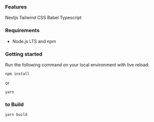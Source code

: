 ### Features

Nextjs
Tailwind CSS
Babel
Typescript

### Requirements

-   Node.js LTS and npm

### Getting started

Run the following command on your local environment with live reload:

```
npm install
```

or

```
yarn
```

### to Build

```
yarn build

```
